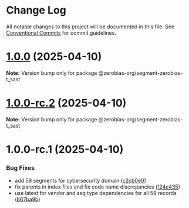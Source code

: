 # Change Log

All notable changes to this project will be documented in this file.
See [Conventional Commits](https://conventionalcommits.org) for commit guidelines.

# [1.0.0](https://github.com/zerobias-org/segment/compare/@zerobias-org/segment-zerobias-t_sast@1.0.0-rc.2...@zerobias-org/segment-zerobias-t_sast@1.0.0) (2025-04-10)

**Note:** Version bump only for package @zerobias-org/segment-zerobias-t_sast





# [1.0.0-rc.2](https://github.com/zerobias-org/segment/compare/@zerobias-org/segment-zerobias-t_sast@1.0.0-rc.1...@zerobias-org/segment-zerobias-t_sast@1.0.0-rc.2) (2025-04-10)

**Note:** Version bump only for package @zerobias-org/segment-zerobias-t_sast





# 1.0.0-rc.1 (2025-04-10)


### Bug Fixes

* add 59 segments for cybersecurity domain ([c2cb0e0](https://github.com/zerobias-org/segment/commit/c2cb0e0c1f1eabb51d7f5a6ae6db98c1516fcdbe))
* fix parents in index files and fix code name discrepancies ([f24e435](https://github.com/zerobias-org/segment/commit/f24e4352453caaa05074cc6bb66ee8ed21a4f11d))
* use latest for vendor and seg type dependencies for all 59 records ([b67ba9b](https://github.com/zerobias-org/segment/commit/b67ba9bed7a90fad3b084161ebc603b5b35214b8))
